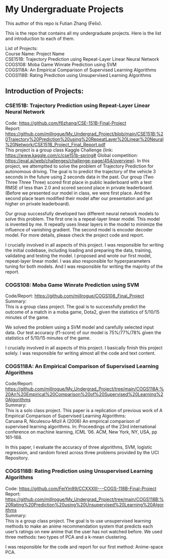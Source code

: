 # My Undergraduate Projects

This author of this repo is Futian Zhang (Felix).

This is the repo that contains all my undergraduate projects. Here is the list and introduction to each of them.

List of Projects:  
Course Name: Project Name  
CSE151B: Trajectory Prediction using Repeat-Layer Linear Neural Network  
COGS108: Moba Game Winrate Prediction using SVM   
COGS118A: An Empirical Comparison of Supervised Learning Algorithms    
COGS118B: Rating Prediction using Unsupervised Learning Algorithms   

## Introduction of Projects:

### CSE151B: Trajectory Prediction using Repeat-Layer Linear Neural Network 
Code: https://github.com/f6zhang/CSE-151B-Final-Project   
Report: https://github.com/millrogue/My_Undergrad_Project/blob/main/CSE151B:%20Trajectory%20Prediction%20using%20RepeatLayer%20Linear%20Neural%20Network/CSE151B_Project_Final_Report.pdf  
This project is a group class Kaggle Challenge (link: https://www.kaggle.com/c/cse151b-spring# Global competition: https://eval.ai/web/challenges/challenge-page/454/overview). In this project, we attemptted to solve the problem of Trajectory Prediction for autonomous driving. The goal is to predict the trajectory of the vehicle 3 seconds in the future using 2 seconds data in the past. Our group (Two Three Three Three) scored first place in public leaderboard with a test RMSE of less than 2.0 and scored second place in private leaderboard. (Before we presented our model in class, we were first place. And the second place team modified their model after our presentation and got higher on private leaderboard).

Our group successfully developed two different neural network models to solve this problem. The first one is a repeat-layer linear model. This model is invented by me. It repeatly uses linear layers in the model to minimize the influence of vanishing gradient. The second model is encoder decoder model. For more details, please check the project code and report.

I crucially involved in all aspects of this project. I was responsible for writing the initial codebase, including loading and preparing the data, training, validating and testing the model. I proposed and wrote our first model, repeat-layer linear model. I was also responsible for hyperparameters tuning for both models. And I was responsible for writing the majority of the report.


### COGS108: Moba Game Winrate Prediction using SVM   
Code/Report: https://github.com/millrogue/COGS108_Final_Project   
Summary:  
This is a group class project. The goal is to successfully predict the outcome of a match in a moba game, Dota2, given the statistics of 5/10/15 minutes of the game.

We solved the problem using a SVM model and carefully selected input data. Our test accuracy (f1-score) of our model is 75%/77%/78% given the statistics of 5/10/15 minutes of the game.

I crucially involved in all aspects of this project. I basically finish this project solely. I was responsible for writing almost all the code and text content.

### COGS118A: An Empirical Comparison of Supervised Learning Algorithms   
Code/Report: https://github.com/millrogue/My_Undergrad_Project/tree/main/COGS118A:%20An%20Empirical%20Comparison%20of%20Supervised%20Learning%20Algorithms    
Summary:   
This is a solo class project. This paper is a replication of previous work of A Empirical Comparison of Supervised Learning Algorithms:  
Caruana R, Niculescu-Mizil A (2006) An empirical comparison of supervised learning algorithms. In: Proceedings of the 23rd international conference on machine learning, ICML ’06. ACM, New York, NY, USA, pp 161–168.  

In this paper, I evaluate the accuracy of three algorithms, SVM, logistic regression, and random forest across three problems provided by the UCI Repository. 

### COGS118B: Rating Prediction using Unsupervised Learning Algorithms   
Code: https://github.com/FeiYin99/CCXXXIII---COGS-118B-Final-Project   
Report: https://github.com/millrogue/My_Undergrad_Project/tree/main/COGS118B:%20Rating%20Prediction%20using%20Unsupervised%20Learning%20Algorithms   
Summary:   
This is a group class project. The goal is to use unsupervised learning methods to  make an anime recommendation system that predicts each user’s ratings on new anime that the user has not watched before. We used three methods: two types of PCA and a k-mean clustering.

I was responsible for the code and report for our first method: Anime-space PCA.
